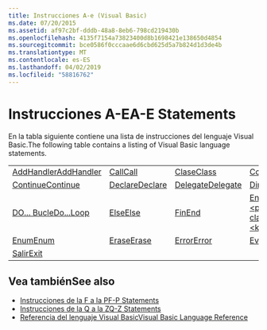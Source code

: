```yaml
---
title: Instrucciones A-e (Visual Basic)
ms.date: 07/20/2015
ms.assetid: af97c2bf-dddb-48a8-8eb6-798cd219430b
ms.openlocfilehash: 4135f7154a73823400d8b1698421e138650d4854
ms.sourcegitcommit: bce0586f0cccaae6d6cbd625d5a7b824d1d3de4b
ms.translationtype: MT
ms.contentlocale: es-ES
ms.lasthandoff: 04/02/2019
ms.locfileid: "58816762"
---
```

# <a name="a-e-statements"></a><span data-ttu-id="8221a-102">Instrucciones A-E</span><span class="sxs-lookup"><span data-stu-id="8221a-102">A-E Statements</span></span>
<span data-ttu-id="8221a-103">En la tabla siguiente contiene una lista de instrucciones del lenguaje Visual Basic.</span><span class="sxs-lookup"><span data-stu-id="8221a-103">The following table contains a listing of Visual Basic language statements.</span></span>  
  
|||||  
|---|---|---|---|  
|[<span data-ttu-id="8221a-104">AddHandler</span><span class="sxs-lookup"><span data-stu-id="8221a-104">AddHandler</span></span>](../../../visual-basic/language-reference/statements/addhandler-statement.md)|[<span data-ttu-id="8221a-105">Call</span><span class="sxs-lookup"><span data-stu-id="8221a-105">Call</span></span>](../../../visual-basic/language-reference/statements/call-statement.md)|[<span data-ttu-id="8221a-106">Clase</span><span class="sxs-lookup"><span data-stu-id="8221a-106">Class</span></span>](../../../visual-basic/language-reference/statements/class-statement.md)|[<span data-ttu-id="8221a-107">Const</span><span class="sxs-lookup"><span data-stu-id="8221a-107">Const</span></span>](../../../visual-basic/language-reference/statements/const-statement.md)|  
|[<span data-ttu-id="8221a-108">Continue</span><span class="sxs-lookup"><span data-stu-id="8221a-108">Continue</span></span>](../../../visual-basic/language-reference/statements/continue-statement.md)|[<span data-ttu-id="8221a-109">Declare</span><span class="sxs-lookup"><span data-stu-id="8221a-109">Declare</span></span>](../../../visual-basic/language-reference/statements/declare-statement.md)|[<span data-ttu-id="8221a-110">Delegate</span><span class="sxs-lookup"><span data-stu-id="8221a-110">Delegate</span></span>](../../../visual-basic/language-reference/statements/delegate-statement.md)|[<span data-ttu-id="8221a-111">Dim</span><span class="sxs-lookup"><span data-stu-id="8221a-111">Dim</span></span>](../../../visual-basic/language-reference/statements/dim-statement.md)|  
|[<span data-ttu-id="8221a-112">DO... Bucle</span><span class="sxs-lookup"><span data-stu-id="8221a-112">Do...Loop</span></span>](../../../visual-basic/language-reference/statements/do-loop-statement.md)|[<span data-ttu-id="8221a-113">Else</span><span class="sxs-lookup"><span data-stu-id="8221a-113">Else</span></span>](../../../visual-basic/language-reference/statements/else-statement.md)|[<span data-ttu-id="8221a-114">Fin</span><span class="sxs-lookup"><span data-stu-id="8221a-114">End</span></span>](../../../visual-basic/language-reference/statements/end-statement.md)|[<span data-ttu-id="8221a-115">End \<palabra clave></span><span class="sxs-lookup"><span data-stu-id="8221a-115">End \<keyword></span></span>](../../../visual-basic/language-reference/statements/end-keyword-statement.md)|  
|[<span data-ttu-id="8221a-116">Enum</span><span class="sxs-lookup"><span data-stu-id="8221a-116">Enum</span></span>](../../../visual-basic/language-reference/statements/enum-statement.md)|[<span data-ttu-id="8221a-117">Erase</span><span class="sxs-lookup"><span data-stu-id="8221a-117">Erase</span></span>](../../../visual-basic/language-reference/statements/erase-statement.md)|[<span data-ttu-id="8221a-118">Error</span><span class="sxs-lookup"><span data-stu-id="8221a-118">Error</span></span>](../../../visual-basic/language-reference/statements/error-statement.md)|[<span data-ttu-id="8221a-119">Event</span><span class="sxs-lookup"><span data-stu-id="8221a-119">Event</span></span>](../../../visual-basic/language-reference/statements/event-statement.md)|  
|[<span data-ttu-id="8221a-120">Salir</span><span class="sxs-lookup"><span data-stu-id="8221a-120">Exit</span></span>](../../../visual-basic/language-reference/statements/exit-statement.md)||||  
  
## <a name="see-also"></a><span data-ttu-id="8221a-121">Vea también</span><span class="sxs-lookup"><span data-stu-id="8221a-121">See also</span></span>

- [<span data-ttu-id="8221a-122">Instrucciones de la F a la P</span><span class="sxs-lookup"><span data-stu-id="8221a-122">F-P Statements</span></span>](../../../visual-basic/language-reference/statements/f-p-statements.md)
- [<span data-ttu-id="8221a-123">Instrucciones de la Q a la Z</span><span class="sxs-lookup"><span data-stu-id="8221a-123">Q-Z Statements</span></span>](../../../visual-basic/language-reference/statements/q-z-statements.md)
- [<span data-ttu-id="8221a-124">Referencia del lenguaje Visual Basic</span><span class="sxs-lookup"><span data-stu-id="8221a-124">Visual Basic Language Reference</span></span>](../../../visual-basic/language-reference/index.md)
